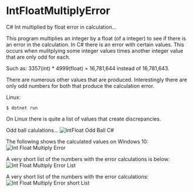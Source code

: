 # IntFloatMultiplyError
C# Int multiplied by float error in calculation...

This program multiplies an integer by a float (of a integer) to see if there is an error in the calculation.
In C# there is an error with certain values.  This occurs when mulitplying some integer values times another integer value that are only odd for each.

Such as:
3357(int) * 4999(float) = 16,781,644 instead of 16,781,643.

There are numerous other values that are produced.  Interestingly there are only odd numbers for both that produce the calculation error.

Linux:
```terminal
$ dotnet run
```
On Linux there is quite a list of values that create discrepancies.

Odd ball calulations...
![IntFloat Odd Ball C#](https://github.com/user-attachments/assets/d42202e7-e2ac-4555-83d1-d73005231e0c)

The following shows the calculated values on Windows 10:
![Int Float Multiply Error](https://github.com/user-attachments/assets/ff024c45-75e9-430f-83a4-ae1c0c9b1c16)

A very short list of the numbers with the error calculations is below:
![Int Float Multiply Error List](https://github.com/user-attachments/assets/f09a2b87-5c58-43a0-ad11-220d766cb419)

A very short list of the numbers with the error calculations:
![Int Float Multiply Error short List](https://github.com/user-attachments/assets/316f96a6-a3b1-4eeb-a7d3-e03b0756bb26)
